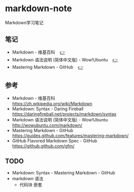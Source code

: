 # markdown-note #

Markdown学习笔记

## <a id="note"></a>笔记 ##

* Markdown - 维基百科&nbsp;&nbsp;&nbsp;&nbsp;[:point_right:][note.wiki]
* Markdown 语法说明 (简体中文版) - Wow!Ubuntu&nbsp;&nbsp;&nbsp;&nbsp;[:point_right:][note.wow-ubuntu]
* Mastering Markdown - GitHub&nbsp;&nbsp;&nbsp;&nbsp;[:point_right:][note.git-hub]

## 参考 ##

* Markdown - 维基百科  
  <https://zh.wikipedia.org/wiki/Markdown>
* Markdown: Syntax - Daring Fireball  
  <https://daringfireball.net/projects/markdown/syntax>
* Markdown 语法说明 (简体中文版) - Wow!Ubuntu  
  <http://wowubuntu.com/markdown/>
* Mastering Markdown - GitHub  
  <https://guides.github.com/features/mastering-markdown/>
* GitHub Flavored Markdown Spec - GitHub  
  <https://github.github.com/gfm/>

## TODO ##

* Markdown: Syntax - Mastering Markdown - GitHub
* markdown 语法
  * 代码块 嵌套

<!-- 链接 开始 -->
[note.wiki]: note/wiki.md#wiki "Markdown - 维基百科"
[note.wow-ubuntu]: note/wow-ubuntu.md#wow-ubuntu "Markdown 语法说明 (简体中文版) - Wow!Ubuntu"
[note.git-hub]: note/git-hub.md#git-hub "Mastering Markdown - GitHub"
<!-- 链接 结束 -->